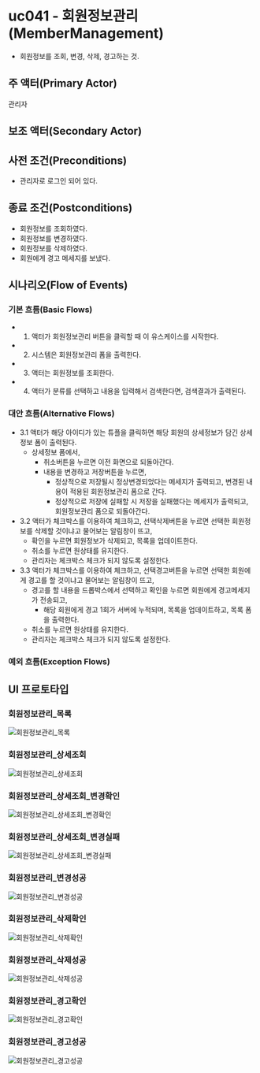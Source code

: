 # uc041 - 회원정보관리(MemberManagement)
- 회원정보를 조회, 변경, 삭제, 경고하는 것.

## 주 액터(Primary Actor)
관리자

## 보조 액터(Secondary Actor)


## 사전 조건(Preconditions)
- 관리자로 로그인 되어 있다.

## 종료 조건(Postconditions)
- 회원정보를 조회하였다.
- 회원정보를 변경하였다.
- 회원정보를 삭제하였다.
- 회원에게 경고 메세지를 보냈다.

## 시나리오(Flow of Events)

### 기본 흐름(Basic Flows)

- 1. 액터가 회원정보관리 버튼을 클릭할 때 이 유스케이스를 시작한다.
- 2. 시스템은 회원정보관리 폼을 출력한다.
- 3. 액터는 회원정보를 조회한다.
- 4. 액터가 분류를 선택하고 내용을 입력해서 검색한다면, 검색결과가 출력된다.


### 대안 흐름(Alternative Flows)

- 3.1 액터가 해당 아이디가 있는 튜플을 클릭하면 해당 회원의 상세정보가 담긴 상세정보 폼이 출력된다.
    - 상세정보 폼에서,
        - 취소버튼을 누르면 이전 화면으로 되돌아간다.
        - 내용을 변경하고 저장버튼을 누르면,
            - 정상적으로 저장될시 정상변경되었다는 메세지가 출력되고, 변경된 내용이 적용된 회원정보관리 폼으로 간다.
            - 정상적으로 저장에 실패할 시 저장을 실패했다는 메세지가 출력되고, 회원정보관리 폼으로 되돌아간다.
- 3.2 액터가 체크박스를 이용하여 체크하고, 선택삭제버튼을 누르면 선택한 회원정보를 삭제할 것이냐고 물어보는 알림창이 뜨고,
    - 확인을 누르면 회원정보가 삭제되고, 목록을 업데이트한다.
    - 취소를 누르면 원상태를 유지한다.
    - 관리자는 체크박스 체크가 되지 않도록 설정한다.
- 3.3 액터가 체크박스를 이용하여 체크하고, 선택경고버튼을 누르면 선택한 회원에게 경고를 할 것이냐고 물어보는 알림창이 뜨고,
    - 경고를 할 내용을 드롭박스에서 선택하고 확인을 누르면 회원에게 경고메세지가 전송되고, 
        - 해당 회원에게 경고 1회가 서버에 누적되며, 목록을 업데이트하고, 목록 폼을 출력한다.
    - 취소를 누르면 원상태를 유지한다.
    - 관리자는 체크박스 체크가 되지 않도록 설정한다.



### 예외 흐름(Exception Flows)


## UI 프로토타입

### 회원정보관리_목록
![회원정보관리_목록](./images/uc041-list.jpg)

### 회원정보관리_상세조회
![회원정보관리_상세조회](./images/uc041-detail.jpg)

### 회원정보관리_상세조회_변경확인
![회원정보관리_상세조회_변경확인](./images/uc041-update_check.jpg)

### 회원정보관리_상세조회_변경실패
![회원정보관리_상세조회_변경실패](./images/uc041-update_fail.jpg)

### 회원정보관리_변경성공
![회원정보관리_변경성공](./images/uc041-update_success.jpg)

### 회원정보관리_삭제확인
![회원정보관리_삭제확인](./images/uc041-delete_check.jpg)

### 회원정보관리_삭제성공
![회원정보관리_삭제성공](./images/uc041-delete_success.jpg)

### 회원정보관리_경고확인
![회원정보관리_경고확인](./images/uc041-alert_check.jpg)

### 회원정보관리_경고성공
![회원정보관리_경고성공](./images/uc041-alert_success.jpg)